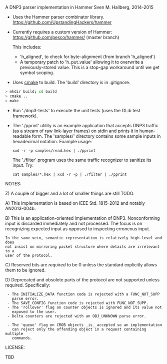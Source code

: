 A DNP3 parser implementation in Hammer 
Sven M. Hallberg, 2014-2015

 * Uses the Hammer parser combinator library.
   https://github.com/UpstandingHackers/hammer

 * Currently requires a custom version of Hammer:
   https://github.com/pesco/hammer/ (master branch)

   This includes:
     * 'h_aligned', to check for byte-alignment (from branch 'h_aligned')
     * A temporary patch to 'h_put_value' allowing it to overwrite a
       previously-stored value. This is a stop-gap workaround until we get
       symbol scoping.

 * Uses [cmake](https://cmake.org) to build. The 'build' directory is in .gitignore.

```sh
> mkdir build; cd build
> cmake ..
> make
```

 * Run './dnp3-tests' to execute the unit tests (uses the GLib test framework).

 * The './pprint' utility is an example application that accepts DNP3 traffic
   (as a stream of raw link-layer frames) on stdin and prints it in human-
   readable form. The 'samples/' directory contains some sample inputs in
   hexadecimal notation. Example usage:

       xxd -r -p samples/read.hex | ./pprint

   The './filter' program uses the same traffic recognizer to sanitize its
   input. Try:

       cat samples/*.hex | xxd -r -p | ./filter | ./pprint


NOTES:

 Z) A couple of bigger and a lot of smaller things are still TODO.

 A) This implementation is based on IEEE Std. 1815-2012 and notably
    AN2013-004b.

 B) This is an application-oriented implementation of DNP3. Nonconforming
    input is discarded immediately and not processed. The focus is on
    recognizing expected input as opposed to inspecting erroneous input.
   
    In the same vein, semantic representation is relatively high-level and does
    not insist on mirroring packet structure where details are irrelevant to a
    user of the protocol.

 C) Reserved bits are _required_ to be 0 unless the standard explicitly
    allows them to be ignored.

 D) Deprecated and obsolete parts of the protocol are not supported unless
    required. Specifically:

     - The INITIALIZE_DATA function code is rejected with a FUNC_NOT_SUPP
       parse error.
     - The SAVE_CONFIG function code is rejected with FUNC_NOT_SUPP.
     - The 'rollover' flag on counter objects is ignored and its value not
       exposed to the user.
     - Delta counters are rejected with an OBJ_UNKNOWN parse error.

     - The 'queue' flag on CROB objects _is_ accepted so an implementation
       can reject only the offending object in a request containing multiple
       commands.


LICENSE:

 TBD
